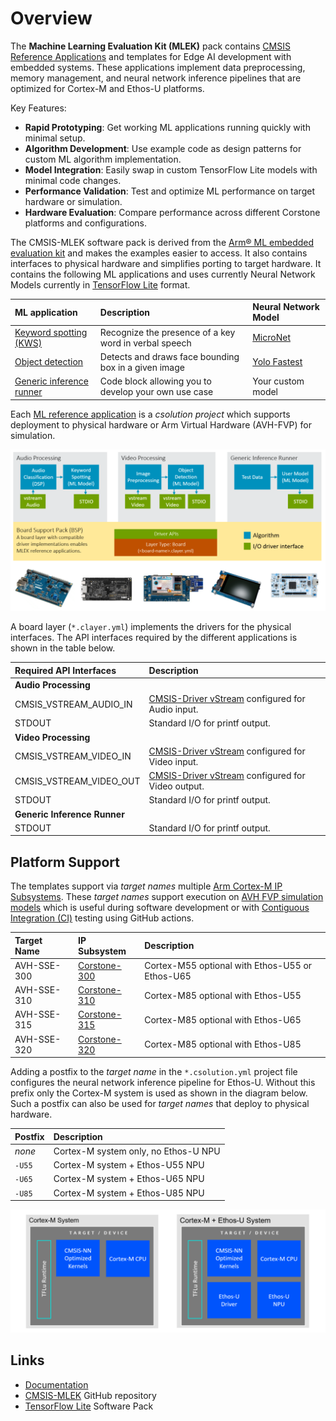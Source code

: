 # Overview

The **Machine Learning Evaluation Kit (MLEK)** pack contains [CMSIS Reference Applications](https://open-cmsis-pack.github.io/cmsis-toolbox/ReferenceApplications/) and templates for Edge AI development with embedded systems. These applications implement data preprocessing, memory management, and neural network inference pipelines that are optimized for Cortex-M and Ethos-U platforms.

Key Features:

- **Rapid Prototyping**: Get working ML applications running quickly with minimal setup.
- **Algorithm Development**: Use example code as design patterns for custom ML algorithm implementation.
- **Model Integration**: Easily swap in custom TensorFlow Lite models with minimal code changes.
- **Performance Validation**: Test and optimize ML performance on target hardware or simulation.
- **Hardware Evaluation**: Compare performance across different Corstone platforms and configurations.

The CMSIS-MLEK software pack is derived from the [Arm® ML embedded evaluation kit](https://git.gitlab.arm.com/artificial-intelligence/ethos-u/ml-embedded-evaluation-kit) and makes the examples easier to access. It also contains interfaces to physical hardware and simplifies porting to target hardware. It contains the following ML applications and uses currently Neural Network Models currently in [TensorFlow Lite](https://www.keil.arm.com/packs/tensorflow-lite-micro-tensorflow) format.

| ML application                                 | Description             |  Neural Network Model |
|:-----------------------------------------------|:------------------------|:----------------------|
| [Keyword spotting (KWS)](https://github.com/ARM-software/cmsis-mlek/template/audio)      | Recognize the presence of a key word in verbal speech | [MicroNet](https://github.com/ARM-software/ML-zoo/tree/9f506fe52b39df545f0e6c5ff9223f671bc5ae00/models/keyword_spotting/micronet_medium/tflite_int8) |
| [Object detection](https://github.com/ARM-software/cmsis-mlek/template/video)           | Detects and draws face bounding box in a given image  | [Yolo Fastest](https://github.com/emza-vs/ModelZoo/blob/master/object_detection/yolo-fastest_192_face_v4.tflite) |
| [Generic inference runner](https://github.com/ARM-software/cmsis-mlek/template/generic) | Code block allowing you to develop your own use case  | Your custom model |

Each [ML reference application](https://open-cmsis-pack.github.io/cmsis-toolbox/ReferenceApplications/) is a *csolution project* which supports deployment to physical hardware or Arm Virtual Hardware (AVH-FVP) for simulation.

![MLEK Reference Application Architecture](./MLEK-Architecture.png)

A board layer (`*.clayer.yml`) implements the drivers for the physical interfaces. The API interfaces required by the different applications is shown in the table below.

| Required API Interfaces     | Description     |
|:----------------------------|:----------------|
| **Audio Processing**        |                 |
| CMSIS_VSTREAM_AUDIO_IN      | [CMSIS-Driver vStream](https://arm-software.github.io/CMSIS_6/latest/Driver/group__mci__interface__gr.html) configured for Audio input. |
| STDOUT                      | Standard I/O for printf output. |
| **Video Processing**        |                 |
| CMSIS_VSTREAM_VIDEO_IN      | [CMSIS-Driver vStream](https://arm-software.github.io/CMSIS_6/latest/Driver/group__mci__interface__gr.html) configured for Video input. |
| CMSIS_VSTREAM_VIDEO_OUT     | [CMSIS-Driver vStream](https://arm-software.github.io/CMSIS_6/latest/Driver/group__mci__interface__gr.html) configured for Video output. |
| STDOUT                      | Standard I/O for printf output. |
| **Generic Inference Runner**|                 |
| STDOUT                      | Standard I/O for printf output. |

## Platform Support

The templates support via _target names_ multiple [Arm Cortex-M IP Subsystems](https://www.arm.com/products/silicon-ip-subsystems#Products). These _target names_ support execution on [AVH FVP simulation models](https://arm-software.github.io/AVH/main/simulation/html/index.html) which is useful during software development or with [Contiguous Integration (CI)](https://github.com/Arm-Examples/cmsis-mlek/actions) testing using GitHub actions.

| Target Name  | IP Subsystem | Description  |
|:-------------|:-------------|:-------------|
| AVH-SSE-300  | [Corstone-300](https://developer.arm.com/Processors/Corstone-300) | Cortex-M55 optional with Ethos-U55 or Ethos-U65 |
| AVH-SSE-310  | [Corstone-310](https://developer.arm.com/Processors/Corstone-310) | Cortex-M85 optional with Ethos-U55 |
| AVH-SSE-315  | [Corstone-315](https://developer.arm.com/Processors/Corstone-315) | Cortex-M85 optional with Ethos-U65 |
| AVH-SSE-320  | [Corstone-320](https://developer.arm.com/Processors/Corstone-320) | Cortex-M85 optional with Ethos-U85 |

Adding a postfix to the _target name_ in the `*.csolution.yml` project file configures the neural network inference pipeline for Ethos-U. Without this prefix only the Cortex-M system is used as shown in the diagram below. Such a postfix can also be used for _target names_ that deploy to physical hardware.

| Postfix      | Description |
|:-------------|:------------|
| _none_       | Cortex-M system only, no Ethos-U NPU |
| `-U55`       | Cortex-M system + Ethos-U55 NPU |
| `-U65`       | Cortex-M system + Ethos-U65 NPU |
| `-U85`       | Cortex-M system + Ethos-U85 NPU |

![Neural Network Inference Pipeline](./System-Topology.png)

## Links

- [Documentation](https://arm-examples.github.io/cmsis-mlek)
- [CMSIS-MLEK](https://github.com/ARM-software/cmsis-mlek) GitHub repository
- [TensorFlow Lite](https://www.keil.arm.com/packs/tensorflow-lite-micro-tensorflow) Software Pack
